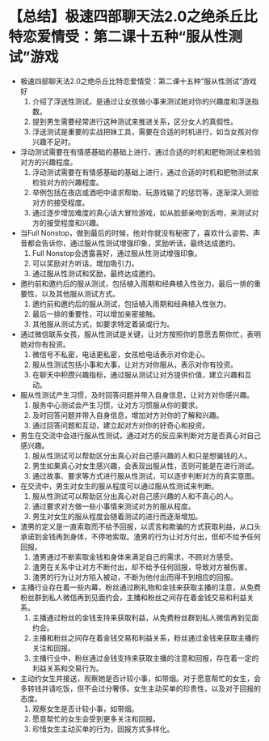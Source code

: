 # 【总结】极速四部聊天法2.0之绝杀丘比特恋爱情受：第二课十五种“服从性测试”游戏

-   极速四部聊天法2.0之绝杀丘比特恋爱情受：第二课十五种“服从性测试”游戏好
    1.  介绍了浮送性测试，是通过让女孩做小事来测试她对你的兴趣度和浮送指数。
    2.  提到男生需要经常进行这种测试来推进关系，区分女人的真假性。
    3.  浮送测试是重要的实战把妹工具，需要在合适的时机进行，如当女孩对你兴趣不足时。
-   浮动测试需要在有情感基础的基础上进行，通过合适的时机和肥物测试来检验对方的兴趣程度。
    1.  浮动测试需要在有情感基础的基础上进行，通过合适的时机和肥物测试来检验对方的兴趣程度。
    2.  举例包括在夜店或酒吧中请求帮助、玩游戏输了的惩罚等，逐渐深入测验对方的接受程度。
    3.  通过逐步增加难度的真心话大冒险游戏，如从脸部亲吻到舌吻，来测试对方的接受程度和兴趣。
-   当Full Nonstop，做到最后的时候，他对你就没有秘密了，喜欢什么姿势、声音都会告诉你，通过服从性测试增强印象，奖励听话，最终达成邀约。
    1.  Full Nonstop会透露喜好，通过服从性测试增强印象。
    2.  可以奖励对方听话，增加吸引力。
    3.  通过服从性测试和奖励，最终达成邀约。
-   邀约前和邀约后的服从测试，包括植入雨期和经典植入性张力，最后一排的重要性，以及其他服从测试方式。
    1.  邀约前和邀约后的服从测试，包括植入雨期和经典植入性张力。
    2.  最后一排的重要性，可以增加亲密接触。
    3.  其他服从测试方式，如要求特定着装或行为。
-   通过微信联系女孩，服从性测试是关键，让对方按照你的意愿去帮你忙，表明她对你有投资。
    1.  微信号不私密，电话更私密，女孩给电话表示对你走心。
    2.  服从性测试包括小事和大事，让对方对你服从，表示对你有投资。
    3.  在聊天中积攒兴趣指标，通过服从测试让对方提供价值，建立兴趣和互动。
-   服从性测试产生习惯，及时回答问题并带入自身信息，让对方对你感兴趣。
    1.  服务中心测试会产生习惯，让对方习惯服从你的要求。
    2.  及时回答问题并带入自身信息，增加对方对你的了解和兴趣。
    3.  通过回答问题和互动，建立起对方对你的好奇心和投资。
-   男生在交流中会进行服从性测试，通过对方的反应来判断对方是否真心对自己感兴趣。
    1.  服从性测试可以帮助区分出真心对自己感兴趣的人和只是想骗钱的人。
    2.  男生如果真心对女生感兴趣，会表现出服从性，否则可能是在进行测试。
    3.  通过故事、要求等方式进行服从性测试，可以逐步判断对方的真实意图。
-   在交流中，男生对女生的服从程度可以通过服从性测试来判断。
    1.  服从性测试可以帮助区分出真心对自己感兴趣的人和不真心的人。
    2.  通过要求对方做一些小事情来测试对方的服从程度。
    3.  男生对女生的服从程度会随着测试的进行而逐渐增加。
-   渣男的定义是一直索取而不给予回报，以谎言和欺骗的方式获取利益，从口头承诺到金钱再到身体，不停地索取。渣男的行为让对方付出，但却不给予任何回报。
    1.  渣男通过不断索取金钱和身体来满足自己的需求，不顾对方感受。
    2.  渣男在关系中让对方不断付出，却不给予任何回报，导致对方被伤害。
    3.  渣男的行为让对方陷入被动，不断为他付出而得不到相应的回报。
-   主播行业存在着一些内幕，粉丝通过刷礼物和金钱来获取主播的注意，从免费粉丝群到私人微信再到见面约会，主播和粉丝之间存在着金钱交易和利益关系。
    1.  主播通过粉丝的金钱支持来获取利益，从免费粉丝群到私人微信再到见面约会。
    2.  主播和粉丝之间存在着金钱交易和利益关系，粉丝通过金钱来获取主播的关注和回报。
    3.  主播行业中，粉丝通过金钱支持来获取主播的注意和回报，存在着一定的利益关系和交易行为。
-   主动约女生并接送，观察她是否计较小事，如带烟。对于愿意帮忙的女生，会多转钱并请吃饭，但不会过分奢侈。女生主动买单的珍贵性，以及对于回报的态度。
    1.  观察女生是否计较小事，如带烟。
    2.  愿意帮忙的女生会受到更多关注和回报。
    3.  珍惜女生主动买单的行为，回报方式多样化。